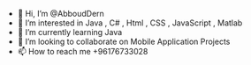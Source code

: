- 👋 Hi, I’m @AbboudDern
- 👀 I’m interested in Java , C# , Html , CSS , JavaScript , Matlab
- 🌱 I’m currently learning Java
- 💞️ I’m looking to collaborate on Mobile Application Projects
- 📫 How to reach me +96176733028

<!---
AbboudDern/AbboudDern is a ✨ special ✨ repository because its `README.md` (this file) appears on your GitHub profile.
You can click the Preview link to take a look at your changes.
--->
